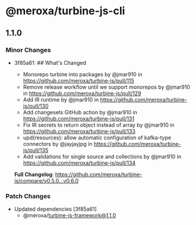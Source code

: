 # @meroxa/turbine-js-cli

## 1.1.0

### Minor Changes

- 3f85a61: ## What's Changed

  - Monorepo turbine into packages by @jmar910 in https://github.com/meroxa/turbine-js/pull/115
  - Remove release workflow until we support monorepos by @jmar910 in https://github.com/meroxa/turbine-js/pull/129
  - Add IR runtime by @jmar910 in https://github.com/meroxa/turbine-js/pull/130
  - Add changesets GitHub action by @jmar910 in https://github.com/meroxa/turbine-js/pull/131
  - Fix IR secrets to return object instead of array by @jmar910 in https://github.com/meroxa/turbine-js/pull/133
  - upd(resources): allow automatic configuration of kafka-type connectors by @jayjayjpg in https://github.com/meroxa/turbine-js/pull/135
  - Add validations for single source and collections by @jmar910 in https://github.com/meroxa/turbine-js/pull/134

  **Full Changelog**: https://github.com/meroxa/turbine-js/compare/v0.5.0...v0.6.0

### Patch Changes

- Updated dependencies [3f85a61]
  - @meroxa/turbine-js-framework@1.1.0

